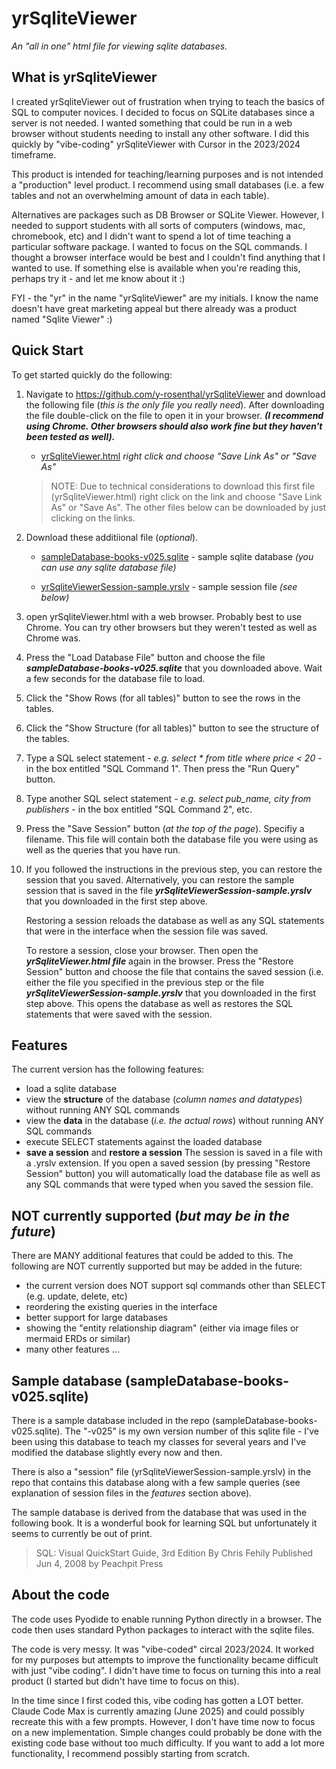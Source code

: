 # yrSqliteViewer

*An "all in one" html file for viewing sqlite databases.*

## What is yrSqliteViewer

I created yrSqliteViewer out of frustration when trying to teach the basics of SQL to computer novices. 
I decided to focus on SQLite databases since a server is not needed. 
I wanted something that could be run in a web browser without students needing to install any other software.
I did this quickly by "vibe-coding" yrSqliteViewer with Cursor in the 2023/2024 timeframe. 

This product is intended for teaching/learning purposes and is not intended a "production" level product.
I recommend using small databases (i.e. a few tables and not an overwhelming amount of data in each table).

Alternatives are packages such as DB Browser or SQLite Viewer. However, I needed to support students 
with all sorts of computers (windows, mac, chromebook, etc) and I didn't want to spend a lot of time 
teaching a particular software package. I wanted to focus on the SQL commands. I thought a browser
interface would be best and I couldn't find anything that I wanted to use. If something else is
available when you're reading this, perhaps try it - and let me know about it :)

FYI - the "yr" in the name "yrSqliteViewer" are my initials. I know the name doesn't have great marketing
appeal but there already was a product named "Sqlite Viewer" :)


## Quick Start

To get started quickly do the following:

1. Navigate to https://github.com/y-rosenthal/yrSqliteViewer and download the following file
   (*this is the only file you really need*). After downloading the file double-click on the file
   to open it in your browser. ***(I recommend using Chrome. Other browsers should also work fine
   but they haven't been tested as well).***

   * <a href="https://github.com/y-rosenthal/yrSqliteViewer/raw/master/yrSqliteViewer.html" download>yrSqliteViewer.html</a> *right click and choose "Save Link As" or "Save As"*

   > NOTE:
   > Due to technical considerations to download this first file (yrSqliteViewer.html)
   > right click on the link and choose "Save Link As" or "Save As".
   > The other files below can be downloaded by just clicking on the links.


2. Download these additiional file (*optional*).

   * <a href="https://github.com/y-rosenthal/yrSqliteViewer/raw/master/sampleDatabase-books-v025.sqlite" download>sampleDatabase-books-v025.sqlite</a> - sample sqlite database *(you can use any sqlite database file)*

   * <a href="https://github.com/y-rosenthal/yrSqliteViewer/raw/master/yrSqliteViewerSession-sample.yrslv" download>yrSqliteViewerSession-sample.yrslv</a> - sample session file *(see below)*

     
3. open yrSqliteViewer.html with a web browser. 
   Probably best to use Chrome. You can try other browsers but they weren't tested as well as Chrome was.

4. Press the "Load Database File" button and choose the file ***sampleDatabase-books-v025.sqlite***
   that you downloaded above. Wait a few seconds for the database file to load.
 
5. Click the "Show Rows (for all tables)" button to see the rows in the tables.

6. Click the "Show Structure (for all tables)" button to see the structure of the tables.
 
7. Type a SQL select statement - *e.g. select * from title where price < 20* - in the box entitled "SQL Command 1". 
   Then press the "Run Query" button.
 
8. Type another SQL select statement - *e.g. select pub_name, city from publishers* - in the box entitled "SQL Command 2", etc.
 
9. Press the "Save Session" button (*at the top of the page*). Specifiy a filename. This file will contain
   both the database file you were using as well as the queries that you have run.
 
10. If you followed the instructions in the previous step, you can restore the session 
    that you saved. Alternatively, you can restore the sample session that is saved in the file
    ***yrSqliteViewerSession-sample.yrslv*** that you downloaded in the first step above.
    
    Restoring a session reloads the database as well as any SQL statements that were in
    the interface when the session file was saved. 
    
    To restore a session, close your browser. 
    Then open the ***yrSqliteViewer.html file*** again in the browser. 
    Press the "Restore Session" button and choose the file that contains the saved session
    (i.e. either the file you specified in the previous step or the file 
    ***yrSqliteViewerSession-sample.yrslv*** that you downloaded in the first step above. 
    This opens the database as well as restores the SQL statements that were saved with the session.
    

## Features

The current version has the following features:

- load a sqlite database
- view the **structure** of the database (*column names and datatypes*) without running ANY SQL commands
- view the **data** in the database (*i.e. the actual rows*) without running ANY SQL commands
- execute SELECT statements against the loaded database
- **save a session** and **restore a session**
  The session is saved in a file with a .yrslv extension.
  If you open a saved session (by pressing "Restore Session" button) you will automatically load the database file
  as well as any SQL commands that were typed when you saved the session file.

## NOT currently supported (*but may be in the future*)

There are MANY additional features that could be added to this. The following are NOT currently
supported but may be added in the future:

- the current version does NOT support sql commands other than SELECT (e.g. update, delete, etc)
- reordering the existing queries in the interface
- better support for large databases
- showing the "entity relationship diagram" (either via image files or mermaid ERDs or similar)
- many other features ...


## Sample database (sampleDatabase-books-v025.sqlite)

There is a sample database included in the repo (sampleDatabase-books-v025.sqlite). 
The "-v025" is my own version number of this sqlite file - I've been using this database to teach my classes
for several years and I've modified the database slightly every now and then. 

There is also a "session" file (yrSqliteViewerSession-sample.yrslv) in the repo that contains this 
database along with a few sample queries (see explanation of session files in the *features* section above).

The sample database is derived from the database that was used in the following book. 
It is a wonderful book for learning SQL but unfortunately it seems to currently be out of print.

> SQL: Visual QuickStart Guide, 3rd Edition
> By Chris Fehily
> Published Jun 4, 2008 by Peachpit Press


## About the code

The code uses Pyodide to enable running Python directly in a browser.
The code then uses standard Python packages to interact with the sqlite files. 

The code is very messy. It was "vibe-coded" circal 2023/2024. It worked for my purposes but 
attempts to improve the functionality became difficult with just "vibe coding".
I didn't have time to focus on turning this into a real product (I started but didn't have time
to focus on this). 

In the time since I first coded this, vibe coding has gotten a LOT better. Claude Code Max is currently 
amazing (June 2025) and could possibly recreate this with a few prompts. However, I don't have time 
now to focus on a new implementation. Simple changes could probably be done with the existing code base
without too much difficulty. If you want to add a lot more functionality, I recommend possibly starting from scratch. 
